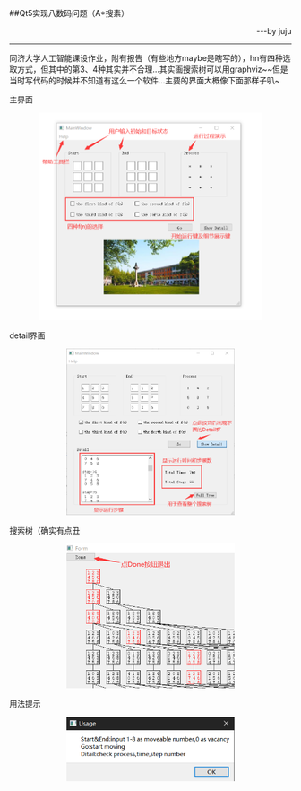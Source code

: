 ##Qt5实现八数码问题（A*搜素）
<p align="right">---by juju</p>

---

同济大学人工智能课设作业，附有报告（有些地方maybe是瞎写的），hn有四种选取方式，但其中的第3、4种其实并不合理...其实画搜索树可以用graphviz\~\~但是当时写代码的时候并不知道有这么一个软件...主要的界面大概像下面那样子叭\~

主界面
<div align=center><img src="1.png" width="400"/></div>

detail界面
<div align=center><img src="2.png" width="300"/></div>

搜索树（确实有点丑
<div align=center><img src="3.png" width="300"/></div>

用法提示
<div align=center><img src="4.png" width="300"/></div>




